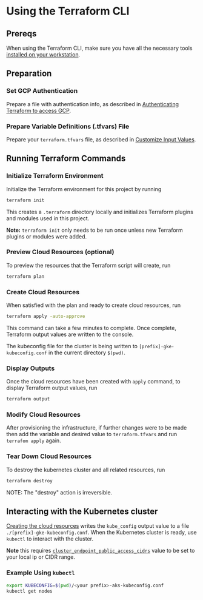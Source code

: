 # Using the Terraform CLI

## Prereqs

When using the Terraform CLI, make sure you have all the necessary tools [installed on your workstation](../../README.md#terraform).

## Preparation

### Set GCP Authentication

Prepare a file with authentication info, as described in [Authenticating Terraform to access GCP](./TerraformGCPAuthentication.md).

### Prepare Variable Definitions (.tfvars) File

Prepare your `terraform.tfvars` file, as described in [Customize Input Values](../../README.md#customize-input-values).

## Running Terraform Commands

### Initialize Terraform Environment

Initialize the Terraform environment for this project by running

```bash
terraform init
```

This creates a `.terraform` directory locally and initializes Terraform plugins and modules used in this project.

**Note:** `terraform init` only needs to be run once unless new Terraform plugins or modules were added.

### Preview Cloud Resources (optional)

To preview the resources that the Terraform script will create, run

```bash
terraform plan
```

### Create Cloud Resources

When satisfied with the plan and ready to create cloud resources, run

```bash
terraform apply -auto-approve
```

This command can take a few minutes to complete. Once complete, Terraform output values are written to the console. 

The kubeconfig file for the cluster is being written to `[prefix]-gke-kubeconfig.conf` in the current directory `$(pwd)`.

### Display Outputs

Once the cloud resources have been created with `apply` command, to display Terraform output values, run 

```bash
terraform output
```

### Modify Cloud Resources

After provisioning the infrastructure, if further changes were to be made then add the variable and desired value to `terraform.tfvars` and run `terrafom apply` again.

### Tear Down Cloud Resources

To destroy the kubernetes cluster and all related resources, run

```bash
terraform destroy
```
NOTE: The "destroy" action is irreversible.

## Interacting with the Kubernetes cluster

[Creating the cloud resources](#create-cloud-resources) writes the `kube_config` output value to a file `./[prefix]-gke-kubeconfig.conf`. When the Kubernetes cluster is ready, use `kubectl` to interact with the cluster.

**Note** this requires [`cluster_endpoint_public_access_cidrs`](../CONFIG-VARS.md#admin-access) value to be set to your local ip or CIDR range.

### Example Using `kubectl` 

```bash
export KUBECONFIG=$(pwd)/<your prefix>-aks-kubeconfig.conf
kubectl get nodes
```
